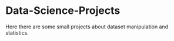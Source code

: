# Data-Science-Projects

Here there are  some small projects about dataset manipulation and statistics.
